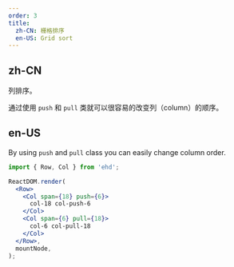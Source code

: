 ```yaml
---
order: 3
title:
  zh-CN: 栅格排序
  en-US: Grid sort
---
```


## zh-CN

列排序。

通过使用 `push` 和 `pull` 类就可以很容易的改变列（column）的顺序。

## en-US

By using `push` and `pull` class you can easily change column order.

```jsx
import { Row, Col } from 'ehd';

ReactDOM.render(
  <Row>
    <Col span={18} push={6}>
      col-18 col-push-6
    </Col>
    <Col span={6} pull={18}>
      col-6 col-pull-18
    </Col>
  </Row>,
  mountNode,
);
```
